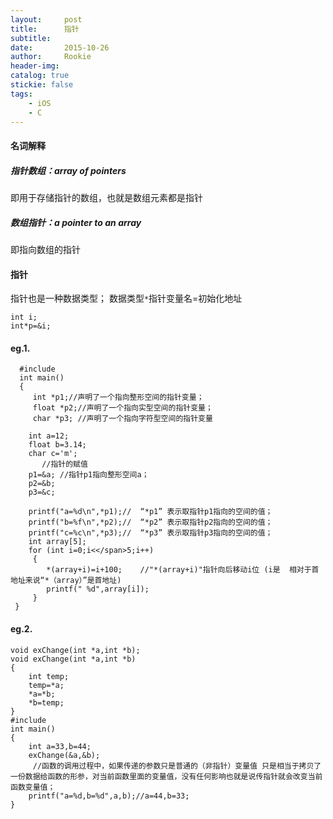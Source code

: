 ```yaml
---
layout:     post
title:      指针
subtitle:   
date:       2015-10-26
author:     Rookie
header-img: 
catalog: true
stickie: false
tags:
    - iOS
    - C
---
```

#### 名词解释

##### 指针数组：array of pointers

即用于存储指针的数组，也就是数组元素都是指针

##### 数组指针：a pointer to an array

即指向数组的指针

#### 指针

指针也是一种数据类型；
数据类型`*`指针变量名=初始化地址

```
int i;
int*p=&i;
```

#### eg.1.

```
  #include
  int main()
  {
     int *p1;//声明了一个指向整形空间的指针变量；
     float *p2;//声明了一个指向实型空间的指针变量；
     char *p3; //声明了一个指向字符型空间的指针变量
   
    int a=12;
    float b=3.14;
    char c='m';
       //指针的赋值
    p1=&a; //指针p1指向整形空间a；
    p2=&b;
    p3=&c;
   
    printf("a=%d\n",*p1);//  “*p1” 表示取指针p1指向的空间的值；
    printf("b=%f\n",*p2);//  “*p2” 表示取指针p2指向的空间的值；
    printf("c=%c\n",*p3);//  “*p3” 表示取指针p3指向的空间的值；
    int array[5];
    for (int i=0;i<</span>5;i++)
     {
        *(array+i)=i+100;    //"*(array+i)"指针向后移动i位 (i是  相对于首地址来说“*（array）”是首地址)
        printf(" %d",array[i]);
     }
 }
```

#### eg.2.

```
void exChange(int *a,int *b);
void exChange(int *a,int *b)
{
    int temp;
    temp=*a;
    *a=*b;
    *b=temp;
}
#include 
int main()
{
    int a=33,b=44;
    exChange(&a,&b);
     //函数的调用过程中，如果传递的参数只是普通的（非指针）变量值 只是相当于拷贝了一份数据给函数的形参，对当前函数里面的变量值，没有任何影响也就是说传指针就会改变当前函数变量值；
    printf("a=%d,b=%d",a,b);//a=44,b=33;
}
```